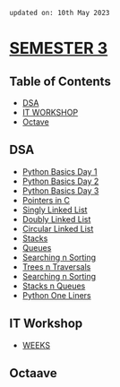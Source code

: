     updated on: 10th May 2023

# [SEMESTER 3](https://github.com/warmachine028/university-skills/tree/SEMESTER_3)

## Table of Contents

-   [DSA](#dsa)
-   [IT WORKSHOP](#it-workshop)
-   [Octave](#octave)

## DSA

- [Python Basics Day 1](./DSA/SKILL_1_PBS/)  
- [Python Basics Day 2](./DSA/SKILL_2_PBS/)  
- [Python Basics Day 3](./DSA/SKILL_3_PBS/)  
- [Pointers in C](./DSA/SKILL_4_PTR/)     
- [Singly Linked List](./DSA/SKILL_5_SLL/)   
- [Doubly Linked List](./DSA/SKILL_6_DLL/)   
- [Circular Linked List](./DSA/SKILL_7_CLL/)  
- [Stacks](./DSA/SKILL_8_STK/)         
- [Queues](./DSA/SKILL_9_QUE/)         
- [Searching n Sorting](./DSA/SKILL_10_SORT/) 
- [Trees n Traversals](./DSA/SKILL_11_TREE/)  
- [Searching n Sorting](./DSA/SKILL_12_SORT/) 
- [Stacks n Queues](./DSA/SKILL_13_STK_QUE/)  
- [Python One Liners](./DSA/SKILL_14_PY/)   

## IT Workshop

- [WEEKS](./IT%20WORKSHOP/)

## Octaave



<!-- 10/05/23 -->
